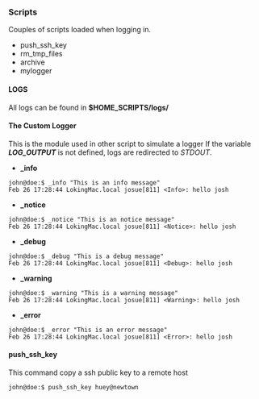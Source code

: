 ### Scripts

Couples of scripts loaded when logging in.

* push_ssh_key
* rm_tmp_files
* archive
* mylogger


#### LOGS

All logs can be found in **$HOME_SCRIPTS/logs/**

#### The Custom Logger
This is the module used in other script to simulate a logger
If the variable ***LOG_OUTPUT*** is not defined, logs are 
redirected to *STDOUT*.

* **_info**
```shell
john@doe:$ _info "This is an info message"
Feb 26 17:28:44 LokingMac.local josue[811] <Info>: hello josh
```

* **_notice**
```shell
john@doe:$ _notice "This is an notice message"
Feb 26 17:28:44 LokingMac.local josue[811] <Notice>: hello josh
```

* **_debug**
```shell
john@doe:$ _debug "This is a debug message"
Feb 26 17:28:44 LokingMac.local josue[811] <Debug>: hello josh
```

* **_warning**
```shell
john@doe:$ _warning "This is a warning message"
Feb 26 17:28:44 LokingMac.local josue[811] <Warning>: hello josh
```

* **_error**
```shell
john@doe:$ _error "This is an error message"
Feb 26 17:28:44 LokingMac.local josue[811] <Error>: hello josh
```

#### push_ssh_key

This command copy a ssh public key to a remote host

```shell
john@doe:$ push_ssh_key huey@newtown
```


